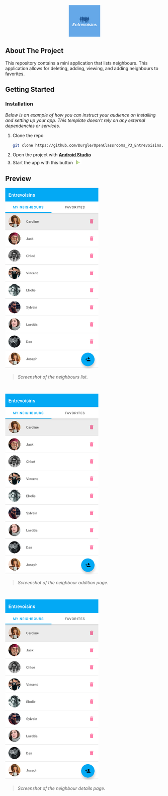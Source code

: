 <div align="center">
  <a href="https://github.com/Durgle/OpenClassrooms_P3_Entrevoisins">
    <img src="images/logo.png" alt="Logo" width="100" height="100">
  </a>
</div>

## About The Project

This repository contains a mini application that lists neighbours. This application allows for deleting, adding, viewing, and adding neighbours to favorites.

## Getting Started

### Installation

_Below is an example of how you can instruct your audience on installing and setting up your app. This template doesn't rely on any external dependencies or services._

1. Clone the repo
   ```sh
   git clone https://github.com/Durgle/OpenClassrooms_P3_Entrevoisins.git
   ```
2. Open the project with **[Android Studio](https://developer.android.com/studio)**
3. Start the app with this button ![run button](images/start.png "Run Button")

<!-- EXAMPLES -->
## Preview

![Neighbours List](images/list.png "Screenshot of the neighbours list.")
> *Screenshot of the neighbours list.*

<br>

![Add Neighbour](images/list.png "Screenshot of the neighbour addition page.")
> *Screenshot of the neighbour addition page.*

<br>

![Neighbour Details](images/list.png "Screenshot of the neighbour details page.")
> *Screenshot of the neighbour details page.*
